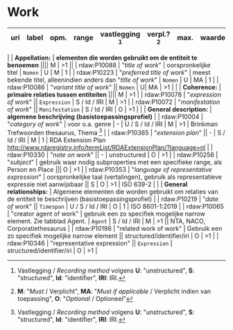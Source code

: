 # Work



| uri | label | opm. | range | vastlegging [^1] | verpl.? [^2] | max. | waarde |
| --- | --- | --- | --- | --- | --- | --- | --- |
|
| **Appellation:** | **elementen die worden gebruikt om de entiteit te benoemen** |||| M | >1 ||
| rdaw:P10088	 | 	"*title of work*" | oorspronkelijke titel | `Nomen` | U | M | 1 |
| rdaw:P10223	 | 	"*preferred title of work*" | meest bekende titel, alleenindien anders dan "*title of work*" | `Nomen` | U | MA | 1 |
| rdaw:P10086 | "*variant title of work*" || `Nomen` | U| MA | >1 | 
|
| **Coherence:** | **primaire relaties tussen entiteiten** |||| M | >1 |
| rdaw:P10078 | 	"*expression of work*"	|| `Expression` |  S / Id / IRI | M | >1 |
| rdaw:P10072 | "*manifestation of work*" || `Manifestation` | S / Id / IRI | O | >1 |
|
| **General description:**	| **algemene beschrijving (basistoepassingsprofiel)** |
| rdaw:P10004 | "*category of work*"	| voor o.a. genre | - | U / S / Id / IRI | M | >1 | Brinkman Trefwoorden thesaurus, Thema [^1] |
| rdaw:P10365	| "*extension plan*" || - | S / Id / IRI | M | 1 | RDA Extension Plan http://www.rdaregistry.info/termList/RDAExtensionPlan/?language=nl | 
| rdaw:P10330	 | 	"*note on work*"	|| 	- | unstructured | O | >1 |
| rdaw:P10256	 | "*subject*"	 | 	gebruik waar nodig subproperties met een specifieke range, als Person en Place ||| O	| >1 | 
| rdaw:P10353	 | 	"*language of representative expression*" | oorspronkelijke taal (vertalingen), gebruik als representatieve expressie niet aanwijsbaar || S | O | >1 | ISO 639-2 |
|
| **General relationships:** | 	Algemene elementen die worden gebruikt om relaties van de entiteit te beschrijven (basistoepassingsprofiel) |
| rdaw:P10219	 | 	"*date of work*" || `Timespan` |  U / S / Id / IRI | O | 1 | ISO 8601-1:2019 | 
| rdaw:P10065	 | 	"creator agent of work"	 | gebruik een zo specifiek mogelijke narrow element. Zie tabblad Agent. | `Agent` | S / Id / IRI | M | >1 || NTA, NACO, Corporatiethesaurus | 
| rdaw:P10198	 | 	"related work of work"	| Gebruik een zo specifiek mogelijke narrow element || structured/identifier/iri	 | O | >1 |
| rdaw:P10346	 | 	"representative expression" || `Expression` | structured/identifier/iri | O | >1 | 


[^1]: Vastlegging / *Recording method* volgens **U**: "unstructured", **S**: "structured", **Id**: "identifier", **IRI**: IRI.
[^2]: **M**: "*Must* / Verplicht", **MA**: "*Must if applicable* / Verplicht indien van toepassing", **O**: "*Optional* / Optioneel" 
[^3]: [Thema](https://ns.editeur.org/thema/nl)